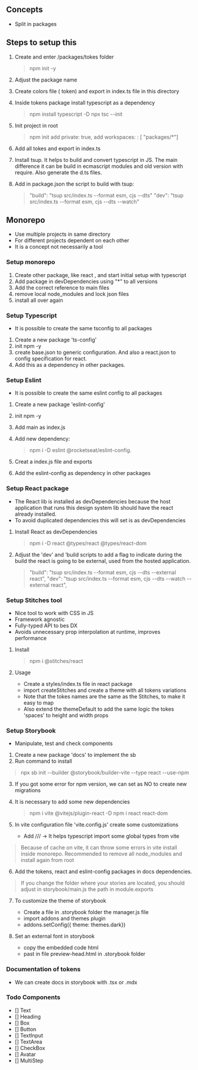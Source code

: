 ## Concepts

- Split in packages

## Steps to setup this

1. Create and enter /packages/tokes folder
   > npm init -y
2. Adjust the package name
3. Create colors file ( token) and export in index.ts file in this directory
4. Inside tokens package install typescript as a dependency
   > npm install typescript -D
   > npx tsc --init
5. Init project in root

   > npm init
   > add private: true,
   > add workspaces: : [ "packages/*"]

6. Add all tokes and export in index.ts

7. Install tsup. It helps to build and convert typescript in JS. The main difference it can be build in ecmascript modules and old version with require. Also generate the d.ts files.
8. Add in package.json the script to build with tsup:

   > "build": "tsup src/index.ts --format esm, cjs --dts"
   > "dev": "tsup src/index.ts --format esm, cjs --dts --watch"

## Monorepo

- Use multiple projects in same directory
- For different projects dependent on each other
- It is a concept not necessarily a tool

### Setup monorepo

1. Create other package, like react , and start initial setup with typescript
2. Add package in devDependencies using "\*" to all versions
3. Add the correct reference to main files
4. remove local node_modules and lock json files
5. install all over again

### Setup Typescript

- It is possible to create the same tsconfig to all packages

1. Create a new package 'ts-config'
2. init npm -y
3. create base.json to generic configuration. And also a react.json to config specification for react.
4. Add this as a dependency in other packages.

### Setup Eslint

- It is possible to create the same eslint config to all packages

1. Create a new package 'eslint-config'
2. init npm -y
3. Add main as index.js
4. Add new dependency:

   > npm i -D eslint @rocketseat/eslint-config.

5. Creat a index.js file and exports
6. Add the eslint-config as dependency in other packages

### Setup React package

- The React lib is installed as devDependencies because the host application that runs this design system lib should have the react already installed.
- To avoid duplicated dependencies this will set is as devDependencies

1. Install React as devDependencies

   > npm i -D react @types/react @types/react-dom

2. Adjust the 'dev' and 'build scripts to add a flag to indicate during the build the react is going to be external, used from the hosted application.
   > "build": "tsup src/index.ts --format esm, cjs --dts --external react",
   > "dev": "tsup src/index.ts --format esm, cjs --dts --watch --external react",


### Setup Stitches tool
- Nice tool to work with CSS in JS
- Framework agnostic
- Fully-typed API to bes DX
- Avoids unnecessary prop interpolation at runtime, improves performance

1. Install
   > npm i @stitches/react

2. Usage
   - Create a styles/index.ts file in react package
   - import createStitches and create a theme with all tokens variations
   - Note that the tokes names are the same as the Stitches, to make it easy to map
   - Also extend the themeDefault to add the same logic the tokes 'spaces' to height and width props

### Setup Storybook
- Manipulate, test and check components 
 
 1. Create a new package 'docs' to implement the sb
 2. Run command to install
   > npx sb init --builder @storybook/builder-vite --type react --use-npm

3. If you got some error for npm version, we can set as NO to create new migrations
4. It is necessary to add some new dependencies
   > npm i vite @vitejs/plugin-react -D
   > npm i react react-dom

5. In vite configuration file 'vite.config.js' create some customizations
   - Add /// <reference types="vite/client" /> -> It helps typescript import some global types from vite

> Because of cache on vite, it can throw some errors in vite install inside monorepo. Recommended to remove all node_modules and install again from root 

6. Add the tokens, react and eslint-config packages in docs dependencies.
> If you change the folder where your stories are located, you should adjust in storybook/main.js the path in module.exports 

7. To customize the theme of storybook
   - Create a file in .storybook folder the manager.js file
   - import addons and themes plugin
   - addons.setConfig({ theme: themes.dark})

8. Set an external font in storybook
   - copy the embedded code html
   - past in file preview-head.html in .storybook folder


### Documentation of tokens
- We can create docs in storybook with .tsx or .mdx
### Todo Components

- [] Text
- [] Heading
- [] Box
- [] Button
- [] TextInput
- [] TextArea
- [] CheckBox
- [] Avatar
- [] MultiStep
